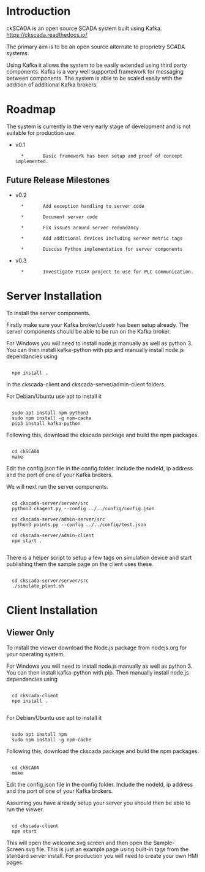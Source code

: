 Introduction
===================================

ckSCADA is an open source SCADA system built using Kafka.
https://ckscada.readthedocs.io/

The primary aim is to be an open source alternate to proprietry SCADA systems.

Using Kafka it allows the system to be easily extended using third party
components. Kafka is a very well supported framework for messaging between
components. The system is able to be scaled easily with the addition of additional
Kafka brokers.

Roadmap
===================================

The system is currently in the very early stage of development and is not suitable
for production use.

* v0.1 

        *       Basic framework has been setup and proof of concept implemented.

Future Release Milestones
-----------------------------------

* v0.2  

        *       Add exception handling to server code
        
        *       Document server code
        
        *       Fix issues around server redundancy
        
        *       Add additional devices including server metric tags
        
        *       Discuss Python implementation for server components

* v0.3  

        *       Investigate PLC4X project to use for PLC communication.

Server Installation
===================================

To install the server components.

Firstly make sure your Kafka broker/clusetr has been setup already. The server
components should be able to be run on the Kafka broker.

For Windows you will need to install node.js manually as well as python 3. You
can then install kafka-python with pip and manually install node.js dependancies
using

```

  npm install .

```

in the ckscada-client and ckscada-server/admin-client folders.

For Debian/Ubuntu use apt to install it

```

  sudo apt install npm python3
  sudo npm install -g npm-cache
  pip3 install kafka-python

```

Following this, download the ckscada package and build the npm packages.

```

  cd ckSCADA
  make

```

Edit the config.json file in the config folder.
Include the nodeId, ip address and the port of one of your Kafka brokers.

We will next run the server components.

```

  cd ckscada-server/server/src
  python3 ckagent.py --config ../../config/config.json

  cd ckscada-server/admin-server/src
  python3 points.py --config ../../config/test.json

  cd ckscada-server/admin-client
  npm start .
  
```

There is a helper script to setup a few tags on simulation device and start
publishing them the sample page on the client uses these.

```

  cd ckscada-server/server/src
  ./simulate_plant.sh

```

Client Installation
===================================

Viewer Only
-----------------------------------

To install the viewer download the Node.js package from nodejs.org for your
operating system.

For Windows you will need to install node.js manually as well as python 3. You
can then install kafka-python with pip. Then manually install node.js dependancies
using

```

  cd ckscada-client
  npm install .
 
```

For Debian/Ubuntu use apt to install it

```

  sudo apt install npm
  sudo npm install -g npm-cache

```

Following this, download the ckscada package and build the npm packages.

```

  cd ckSCADA
  make

```

Edit the config.json file in the config folder.
Include the nodeId, ip address and the port of one of your Kafka brokers.

Assuming you have already setup your server you should then be able to run the viewer.

```

  cd ckscada-client
  npm start

```

This will open the welcome.svg screen and then open the Sample-Screen.svg file.
This is just an example page using built-in tags from the standard server install.
For production you will need to create your own HMI pages.
